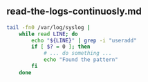 

## read-the-logs-continuosly.md

```sh
tail -fn0 /var/log/syslog |
    while read LINE; do
        echo "${LINE}" | grep -i "useradd"
        if [ $? = 0 ]; then
            # ... do something ...
            echo "Found the pattern"
        fi
    done
```
